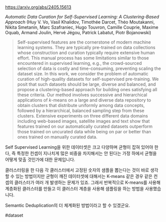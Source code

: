 https://arxiv.org/abs/2405.15613

*Automatic Data Curation for Self-Supervised Learning: A Clustering-Based Approach* (Huy V. Vo, Vasil Khalidov, Timothée Darcet, Théo Moutakanni, Nikita Smetanin, Marc Szafraniec, Hugo Touvron, Camille Couprie, Maxime Oquab, Armand Joulin, Hervé Jégou, Patrick Labatut, Piotr Bojanowski)

> Self-supervised features are the cornerstone of modern machine learning systems. They are typically pre-trained on data collections whose construction and curation typically require extensive human effort. This manual process has some limitations similar to those encountered in supervised learning, e.g., the crowd-sourced selection of data is costly and time-consuming, preventing scaling the dataset size. In this work, we consider the problem of automatic curation of high-quality datasets for self-supervised pre-training. We posit that such datasets should be large, diverse and balanced, and propose a clustering-based approach for building ones satisfying all these criteria. Our method involves successive and hierarchical applications of $k$-means on a large and diverse data repository to obtain clusters that distribute uniformly among data concepts, followed by a hierarchical, balanced sampling step from these clusters. Extensive experiments on three different data domains including web-based images, satellite images and text show that features trained on our automatically curated datasets outperform those trained on uncurated data while being on par or better than ones trained on manually curated data.

Self Supervised Learning을 위한 데이터셋은 크고 다양하며 균형이 잡혀 있어야 한다, 즉 특정한 컨셉이 지나치게 많은 비중을 차지해서는 안 된다는 가정 하에서 균형을 어떻게 맞출 것인가에 대한 문제입니다.

클러스터링을 한 다음 각 클러스터에서 고정된 숫자의 샘플을 뽑는다는 것이 바로 생각할 수 있는 방법이지만 균형이 깨진 데이터셋에 대해서는 K-means 같은 경우 같은 컨셉의 클러스터가 여러 개 발생하는 문제가 있죠. 그래서 반복적으로 K-means를 사용해 계층화된 클러스터를 만들고 이 클러스터 계층을 사용해 샘플링을 하는 방법을 사용했습니다.

Semantic Deduplication의 더 체계화된 방법이라고 할 수 있겠군요.

#dataset 